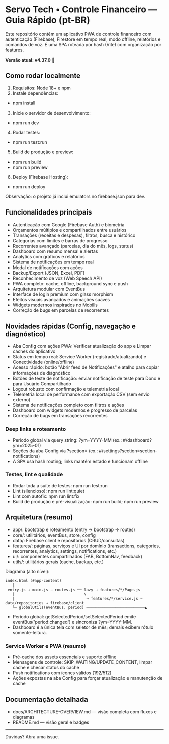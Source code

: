 # Servo Tech • Controle Financeiro — Guia Rápido (pt-BR)

Este repositório contém um aplicativo PWA de controle financeiro com autenticação (Firebase), Firestore em tempo real, modo offline, relatórios e comandos de voz. É uma SPA roteada por hash (Vite) com organização por features.

**Versão atual: v4.37.0** 🚀

## Como rodar localmente

1) Requisitos: Node 18+ e npm
2) Instale dependências:
- npm install
3) Inicie o servidor de desenvolvimento:
- npm run dev
4) Rodar testes:
- npm run test:run
5) Build de produção e preview:
- npm run build
- npm run preview
6) Deploy (Firebase Hosting):
- npm run deploy

Observação: o projeto já inclui emulators no firebase.json para dev.

## Funcionalidades principais

- Autenticação com Google (Firebase Auth) e biometria
- Orçamentos múltiplos e compartilhados entre usuários
- Transações (receitas e despesas), filtros, busca e histórico
- Categorias com limites e barras de progresso
- Recorrentes avançado (parcelas, dia do mês, logs, status)
- Dashboard com resumo mensal e alertas
- Analytics com gráficos e relatórios
- Sistema de notificações em tempo real
- Modal de notificações com ações
- Backup/Export (JSON, Excel, PDF)
- Reconhecimento de voz (Web Speech API)
- PWA completo: cache, offline, background sync e push
- Arquitetura modular com EventBus
- Interface de login premium com glass morphism
- Efeitos visuais avançados e animações suaves
- Widgets modernos inspirados no Mobills
- Correção de bugs em parcelas de recorrentes

## Novidades rápidas (Config, navegação e diagnóstico)

- Aba Config com ações PWA: Verificar atualização do app e Limpar caches do aplicativo
- Status em tempo real: Service Worker (registrado/atualizando) e Conectividade (online/offline)
- Acesso rápido: botão "Abrir feed de Notificações" e atalho para copiar informações de diagnóstico
- Botões de teste de notificação: enviar notificação de teste para Dono e para Usuário Compartilhado
- Logout robusto com confirmação e telemetria local
- Telemetria local de performance com exportação CSV (sem envio externo)
- Sistema de notificações completo com filtros e ações
- Dashboard com widgets modernos e progresso de parcelas
- Correção de bugs em transações recorrentes

### Deep links e roteamento

- Período global via query string: ?ym=YYYY-MM (ex.: #/dashboard?ym=2025-01)
- Seções da aba Config via ?section= (ex.: #/settings?section=section-notifications)
- A SPA usa hash routing; links mantêm estado e funcionam offline

### Testes, lint e qualidade

- Rodar toda a suíte de testes: npm run test:run
- Lint (silencioso): npm run lint:quiet
- Lint com autofix: npm run lint:fix
- Build de produção e pré-visualização: npm run build; npm run preview

## Arquitetura (resumo)

- app/: bootstrap e roteamento (entry → bootstrap → routes)
- core/: utilitários, eventBus, store, config
- data/: Firebase client e repositórios (CRUD/consultas)
- features/: páginas, serviços e UI por domínio (transactions, categories, recorrentes, analytics, settings, notifications, etc.)
- ui/: componentes compartilhados (FAB, BottomNav, feedback)
- utils/: utilitários gerais (cache, backup, etc.)

Diagrama (alto nível):

```
index.html (#app-content)
   |
 entry.js → main.js → routes.js ── lazy → features/*/Page.js
   |                               \
   |                                → features/*/service.js → data/repositories → firebase/client
   └─ globalUtils(eventBus, period) ──────────────────────────▲
```

- Período global: getSelectedPeriod/setSelectedPeriod emite eventBus('period:changed') e sincroniza ?ym=YYYY-MM.
- Dashboard é a única tela com seletor de mês; demais exibem rótulo somente-leitura.

### Service Worker e PWA (resumo)

- Pré-cache dos assets essenciais e suporte offline
- Mensagens de controle: SKIP_WAITING/UPDATE_CONTENT, limpar cache e checar status do cache
- Push notifications com ícones válidos (192/512)
- Ações expostas na aba Config para forçar atualização e manutenção de cache

## Documentação detalhada

- docs/ARCHITECTURE-OVERVIEW.md — visão completa com fluxos e diagramas
- README.md — visão geral e badges

---

Dúvidas? Abra uma issue.